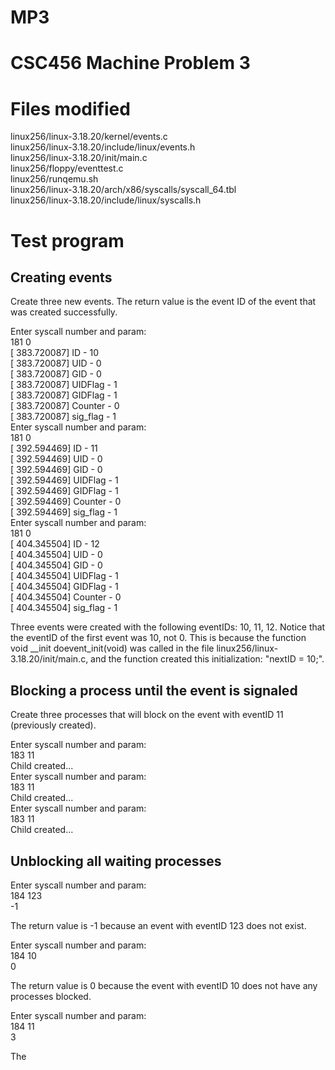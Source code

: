 # MP3
<h1>CSC456 Machine Problem 3</h1>

<h1>Files modified</h1>

linux256/linux-3.18.20/kernel/events.c<br />
linux256/linux-3.18.20/include/linux/events.h<br />
linux256/linux-3.18.20/init/main.c<br />
linux256/floppy/eventtest.c<br />
linux256/runqemu.sh<br />
linux256/linux-3.18.20/arch/x86/syscalls/syscall_64.tbl<br />
linux256/linux-3.18.20/include/linux/syscalls.h

<h1>Test program</h1>

<h2>Creating events</h2>
Create three new events. The return value is the event ID of the event that was created successfully.

Enter syscall number and  param:<br />
181 0<br />
[  383.720087] ID - 10<br />
[  383.720087] UID - 0<br />
[  383.720087] GID - 0<br />
[  383.720087] UIDFlag - 1<br />
[  383.720087] GIDFlag - 1<br />
[  383.720087] Counter - 0<br />
[  383.720087] sig_flag - 1<br />
Enter syscall number and  param:<br />
181 0<br />
[  392.594469] ID - 11<br />
[  392.594469] UID - 0<br />
[  392.594469] GID - 0<br />
[  392.594469] UIDFlag - 1<br />
[  392.594469] GIDFlag - 1<br />
[  392.594469] Counter - 0<br />
[  392.594469] sig_flag - 1<br />
Enter syscall number and  param:<br />
181 0<br />
[  404.345504] ID - 12<br />
[  404.345504] UID - 0<br />
[  404.345504] GID - 0<br />
[  404.345504] UIDFlag - 1<br />
[  404.345504] GIDFlag - 1<br />
[  404.345504] Counter - 0<br />
[  404.345504] sig_flag - 1<br />

Three events were created with the following eventIDs: 10, 11, 12. Notice that the eventID of the first event was 10, not 0. This is because the function void __init doevent_init(void) was called in the file linux256/linux-3.18.20/init/main.c, and the function created this initialization: "nextID = 10;".

<h2>Blocking a process until the event is signaled</h2>

Create three processes that will block on the event with eventID 11 (previously created).

Enter syscall number and  param:<br />
183 11<br />
Child created...<br />
Enter syscall number and  param:<br />
183 11<br />
Child created...<br />
Enter syscall number and  param:<br />
183 11<br />
Child created...<br />

<h2>Unblocking all waiting processes</h2>

Enter syscall number and  param:<br />
184 123<br />
-1<br />

The return value is -1 because an event with eventID 123 does not exist.

Enter syscall number and  param:<br />
184 10<br />
0<br />

The return value is 0 because the event with eventID 10 does not have any processes blocked.

Enter syscall number and  param:<br />
184 11<br />
3<br />

The 


